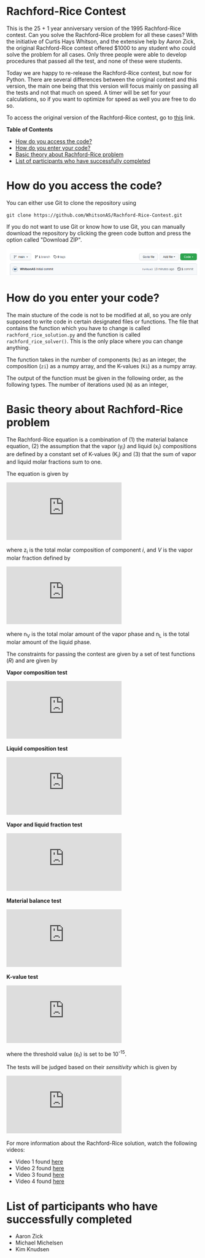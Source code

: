 # Rachford-Rice Contest

This is the 25 + 1 year anniversary version of the 1995 Rachford-Rice contest. Can you solve the Rachford-Rice problem for all these cases? With the initiative of Curtis Hays Whitson, and the extensive help by Aaron Zick, the original Rachford-Rice contest offered $1000 to any student who could solve the problem for all cases. Only three people were able to develop procedures that passed all the test, and none of these were students.

Today we are happy to re-release the Rachford-Rice contest, but now for Python. There are several differences between the original contest and this version, the main one being that this version will focus mainly on passing all the tests and not that much on speed. A timer will be set for your calculations, so if you want to optimize for speed as well you are free to do so.

To access the original version of the Rachford-Rice contest, go to [this](http://www.ipt.ntnu.no/~curtis/courses/Rachford-Rice-Contest/) link.

**Table of Contents**

- [How do you access the code?](#how-do-you-access-the-code?)
- [How do you enter your code?](#how-do-you-enter-your-code?)
- [Basic theory about Rachford-Rice problem ](#basic-theory-about-rachford-rice-problem)
- [List of participants who have successfully completed](#list-of-participants-who-have-successfully-completed)

# How do you access the code?

You can either use Git to clone the repository using

`git clone https://github.com/WhitsonAS/Rachford-Rice-Contest.git`

If you do not want to use Git or know how to use Git, you can manually download the repository by clicking the green code button and press the option called "Download ZIP".

![Code download button](img/code_download.png)

# How do you enter your code?

The main stucture of the code is not to be modified at all, so you are only supposed to write code in certain designated files or functions. The file that contains the function which you have to change is called `rachford_rice_solution.py` and the function is called `rachford_rice_solver()`. This is the only place where you can change anything.

The function takes in the number of components (`Nc`) as an integer, the composition (`zi`) as a numpy array, and the K-values (`Ki`) as a numpy array.

The output of the function must be given in the following order, as the following types. The number of iterations used (`N`) as an integer,

# Basic theory about Rachford-Rice problem

The Rachford-Rice equation is a combination of (1) the material balance equation, (2) the assumption that the vapor (y<sub>i</sub>) and liquid (x<sub>i</sub>) compositions are defined by a constant set of K-values (K<sub>i</sub>) and (3) that the sum of vapor and liquid molar fractions sum to one.

The equation is given by

![equation](https://latex.codecogs.com/gif.latex?h%28V%29%3D%5Csum_%7Bi%3D1%7D%5E%7BN_c%7D%20%5Cfrac%7Bz_i%20%5Ccdot%20%28K_i%20-%201%29%7D%7B1%20+%20V%20%5Ccdot%20%28K_i%20-1%29%7D)

where z<sub>i</sub> is the total molar composition of component _i_, and _V_ is the vapor molar fraction defined by

![equation](https://latex.codecogs.com/gif.latex?V%20%3D%20%5Cfrac%7Bn_V%7D%7Bn_V%20+%20n_L%7D)

where n<sub>V</sub> is the total molar amount of the vapor phase and n<sub>L</sub> is the total molar amount of the liquid phase.

The constraints for passing the contest are given by a set of test functions (_R_) and are given by

**Vapor composition test**

![equation](https://latex.codecogs.com/gif.latex?R_y%20%3D%20%7C1-%5Csum_%7Bi%3D1%7D%5E%7BN_c%7Dy_i%7C%20%5Cleq%20%5Cepsilon_y%20%3D%20%5Cepsilon_t%20+%20N_c%20%5Ccdot%20%5Cepsilon_m)

**Liquid composition test**

![equation](https://latex.codecogs.com/gif.latex?R_x%20%3D%20%7C1-%5Csum_%7Bi%3D1%7D%5E%7BN_c%7Dx_i%7C%20%5Cleq%20%5Cepsilon_x%20%3D%20%5Cepsilon_t%20+%20N_c%20%5Ccdot%20%5Cepsilon_m)

**Vapor and liquid fraction test**

![equation](https://latex.codecogs.com/gif.latex?R_F%20%3D%20%5Cfrac%7B%7CV%20+%20L%20-%201%7C%7D%7B%7CV%7C%20+%20%7CL%7C%20+%201%7D%20%5Cleq%20%5Cepsilon_F%20%3D%20%5Cepsilon_t)

**Material balance test**

![equation](https://latex.codecogs.com/gif.latex?R_z%20%3D%20%5Cfrac%7B%7CV%20%5Ccdot%20y_i%20+%20L%20%5Ccdot%20x_i%20-%20z_i%7C%7D%7B%7CV%20%5Ccdot%20y_i%7C%20+%20%7CL%20%5Ccdot%20x_i%7C%20+%20z_i%7D%20%5Cleq%20%5Cepsilon_z%20%3D%20%5Cepsilon_t)

**K-value test**

![equation](https://latex.codecogs.com/gif.latex?R_K%20%3D%20%5Cfrac%7B%7Cy_i%20-%20K_i%20%5Ccdot%20x_i%7C%7D%7B%7Cy_i%7C%20+%20%7CK_i%20%5Ccdot%20x_i%7C%7D%20%5Cleq%20%5Cepsilon_K%20%3D%20%5Cepsilon_t)

where the threshold value (ε<sub>t</sub>) is set to be 10<sup>-15</sup>.

The tests will be judged based on their _sensitivity_ which is given by

![equation](https://latex.codecogs.com/gif.latex?sensitivity%20%3D%20%5Clog%7B%28%5Cfrac%7BR%7D%7B%5Cepsilon%7D%29%7D)

For more information about the Rachford-Rice solution, watch the following videos:

- Video 1 found [here](https://youtu.be/6H6nSquWUqc)
- Video 2 found [here](https://youtu.be/yL6-QPKd-aY)
- Video 3 found [here](https://youtu.be/_4qwN6tqa_4)
- Video 4 found [here](https://youtu.be/6ASOMrjE_hQ)

# List of participants who have successfully completed

- Aaron Zick
- Michael Michelsen
- Kim Knudsen
